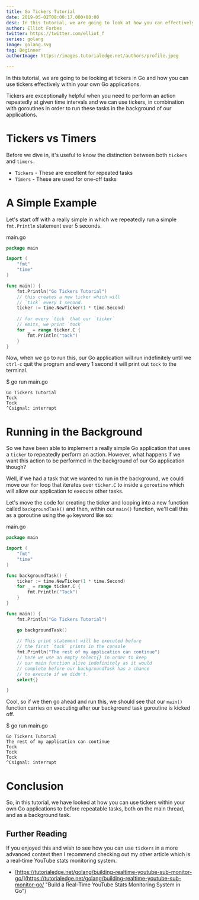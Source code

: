 ```yaml
---
title: Go Tickers Tutorial
date: 2019-05-02T08:00:17.000+00:00
desc: In this tutorial, we are going to look at how you can effectively use tickers in go to periodically execute tasks in your Go applications
author: Elliot Forbes
twitter: https://twitter.com/elliot_f
series: golang
image: golang.svg
tag: Beginner
authorImage: https://images.tutorialedge.net/authors/profile.jpeg

---
```

In this tutorial, we are going to be looking at tickers in Go and how you can use tickers effectively within your own Go applications.

Tickers are exceptionally helpful when you need to perform an action repeatedly at given time intervals and we can use tickers, in combination with goroutines in order to run these tasks in the background of our applications.

# Tickers vs Timers

Before we dive in, it's useful to know the distinction between both `tickers` and `timers.`

* `Tickers` - These are excellent for repeated tasks
* `Timers` - These are used for one-off tasks

# A Simple Example

Let's start off with a really simple in which we repeatedly run a simple `fmt.Println` statement ever 5 seconds.

<div class="filename"> main.go </div>

```go
package main

import (
	"fmt"
	"time"
)

func main() {
	fmt.Println("Go Tickers Tutorial")
	// this creates a new ticker which will
    // `tick` every 1 second.
    ticker := time.NewTicker(1 * time.Second)
	
    // for every `tick` that our `ticker`
    // emits, we print `tock`
	for _ = range ticker.C {
		fmt.Println("tock")
	}
}
```

Now, when we go to run this, our Go application will run indefinitely until we `ctrl-c` quit the program and every 1 second it will print out `tock` to the terminal.

<div class="filename"> $ go run main.go </div>

```output
Go Tickers Tutorial
Tock
Tock
^Csignal: interrupt
```

# Running in the Background

So we have been able to implement a really simple Go application that uses a `ticker` to repeatedly perform an action. However, what happens if we want this action to be performed in the background of our Go application though?

Well, if we had a task that we wanted to run in the background, we could move our `for` loop that iterates over  `ticker.C` to inside a `goroutine` which will allow our application to execute other tasks.

Let's move the code for creating the ticker and looping into a new function called `backgroundTask()` and then, within our `main()` function, we'll call this as a goroutine using the `go` keyword like so:

<div class="filename"> main.go </div>

```go
package main

import (
	"fmt"
	"time"
)

func backgroundTask() {
	ticker := time.NewTicker(1 * time.Second)
	for _ = range ticker.C {
		fmt.Println("Tock")
	}
}

func main() {
	fmt.Println("Go Tickers Tutorial")

	go backgroundTask()
	
    // This print statement will be executed before
    // the first `tock` prints in the console
	fmt.Println("The rest of my application can continue")
	// here we use an empty select{} in order to keep
    // our main function alive indefinitely as it would
    // complete before our backgroundTask has a chance
    // to execute if we didn't.
	select{}

}
```

Cool, so if we then go ahead and run this, we should see that our `main()` function carries on executing after our background task goroutine is kicked off.

<div class="filename"> $ go run main.go </div>

```output
Go Tickers Tutorial
The rest of my application can continue
Tock
Tock
Tock
^Csignal: interrupt
```

# Conclusion

So, in this tutorial, we have looked at how you can use tickers within your own Go applications to before repeatable tasks, both on the main thread, and as a background task.

## Further Reading

If you enjoyed this and wish to see how you can use `tickers` in a more advanced context then I recommend checking out my other article which is a real-time YouTube stats monitoring system.

* [https://tutorialedge.net/golang/building-realtime-youtube-sub-monitor-go/](https://tutorialedge.net/golang/building-realtime-youtube-sub-monitor-go/ "Build a Real-Time YouTube Stats Monitoring System in Go")
